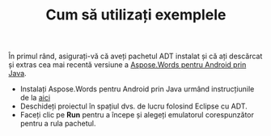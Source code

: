 ﻿---
title: Cum să utilizați exemplele
second_title: Aspose.Words pentru Java
articleTitle: Cum să utilizați exemplele
linktitle: Cum să utilizați exemplele
description: "Cum se execută Aspose.Words pentru Android prin Java Exemple."
type: docs
weight: 70
url: /ro/java/how-to-use-the-examples/
---

În primul rând, asigurați-vă că aveți pachetul ADT instalat și că ați descărcat și extras cea mai recentă versiune a [Aspose.Words pentru Android prin Java](https://releases.aspose.com/words/androidjava/).

- Instalați Aspose.Words pentru Android prin Java urmând instrucțiunile de la [aici](/words/java/installation/)
- Deschideți proiectul în spațiul dvs. de lucru folosind Eclipse cu ADT.
- Faceți clic pe **Run** pentru a începe și alegeți emulatorul corespunzător pentru a rula pachetul.
